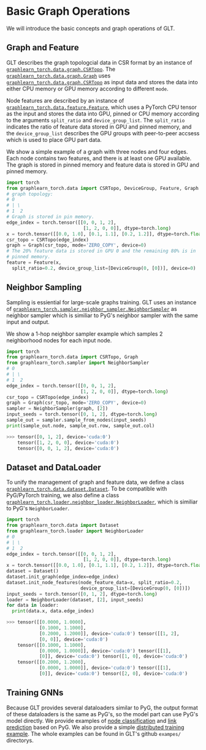 # Basic Graph Operations


We will introduce the basic concepts and graph operations of GLT.


## Graph and Feature

GLT describes the graph topologcial data in CSR
format by an instance of [`graphlearn_torch.data.graph.CSRTopo`](graphlearn_torch.data.graph.CSRTopo).
The [`graphlearn_torch.data.graph.Graph`](graphlearn_torch.data.graph.Graph) uses
[`graphlearn_torch.data.graph.CSRTopo`](graphlearn_torch.data.graph.CSRTopo) as input data and stores the data
into either CPU memory or GPU memory according to different `mode`.

Node features are described by an instance of
[`graphlearn_torch.data.feature.Feature`](graphlearn_torch.data.feature.Feature), which uses a PyTorch CPU tensor
as the input and stores the data into GPU, pinned or CPU memory according to
the arguments `split_ratio` and `device_group_list`. The `split_ratio`
indicates the ratio of feature data stored in GPU and pinned memory, and the
`device_group_list` describes the GPU groups with peer-to-peer accsess which
is used to place GPU part data.


We show a simple example of a graph with three nodes and four edges.
Each node contains two features, and there is at least one GPU available.
The graph is stored in pinned memory and feature data is stored in GPU
and pinned memory.

``` python
import torch
from graphlearn_torch.data import CSRTopo, DeviceGroup, Feature, Graph
# graph topology:
# 0
# | \
# 1  2
# Graph is stored in pin memory.
edge_index = torch.tensor([[0, 0, 1, 2],
                            [1, 2, 0, 0]], dtype=torch.long)
x = torch.tensor([[0.0, 1.0], [0.1, 1.1], [0.2, 1.2]], dtype=torch.float)
csr_topo = CSRTopo(edge_index)
graph = Graph(csr_topo, mode='ZERO_COPY', device=0)
# The 20% feature data is stored in GPU 0 and the remaining 80% is in
# pinned memory.
feature = Feature(x,
  split_ratio=0.2, device_group_list=[DeviceGroup(0, [0])], device=0)
```

## Neighbor Sampling

Sampling is essiential for large-scale graphs training.
GLT uses an instance of
[`graphlearn_torch.sampler.neighbor_sampler.NeighborSampler`](graphlearn_torch.sampler.neighbor_sampler.NeighborSampler)
as neighbor sampler which is similiar to PyG's neighbor sampler with the same input and output.

We show a 1-hop neighbor sampler example which samples 2 neighborhood nodes for
each input node.

``` python
import torch
from graphlearn_torch.data import CSRTopo, Graph
from graphlearn_torch.sampler import NeighborSampler
# 0
# | \
# 1  2
edge_index = torch.tensor([[0, 0, 1, 2],
                           [1, 2, 0, 0]], dtype=torch.long)
csr_topo = CSRTopo(edge_index)
graph = Graph(csr_topo, mode='ZERO_COPY', device=0)
sampler = NeighborSampler(graph, [2])
input_seeds = torch.tensor([0, 1, 2], dtype=torch.long)
sample_out = sampler.sample_from_nodes(input_seeds)
print(sample_out.node, sample_out.row, sample_out.col)

>>> tensor([0, 1, 2], device='cuda:0')
    tensor([1, 2, 0, 0], device='cuda:0')
    tensor([0, 0, 1, 2], device='cuda:0')
```

## Dataset and DataLoader

To unify the management of graph and feature data, we define
a class [`graphlearn_torch.data.dataset.Dataset`](graphlearn_torch.data.dataset.Dataset).
To be compatible with PyG/PyTorch training, we also define a class [`graphlearn_torch.loader.neighbor_loader.NeighborLoader`](graphlearn_torch.loader.neighbor_loader.NeighborLoader), which is
similiar to PyG's `NeighborLoader`.


```python
import torch
from graphlearn_torch.data import Dataset
from graphlearn_torch.loader import NeighborLoader
# 0
# | \
# 1  2
edge_index = torch.tensor([[0, 0, 1, 2],
                            [1, 2, 0, 0]], dtype=torch.long)
x = torch.tensor([[0.0, 1.0], [0.1, 1.1], [0.2, 1.2]], dtype=torch.float)
dataset = Dataset()
dataset.init_graph(edge_index=edge_index)
dataset.init_node_features(node_feature_data=x, split_ratio=0.2,
                           device_group_list=[DeviceGroup(0, [0])])
input_seeds = torch.tensor([0, 1, 2], dtype=torch.long)
loader = NeighborLoader(dataset, [2], input_seeds)
for data in loader:
  print(data.x, data.edge_index)

>>> tensor([[0.0000, 1.0000],
            [0.1000, 1.1000],
            [0.2000, 1.2000]], device='cuda:0') tensor([[1, 2],
            [0, 0]], device='cuda:0')
    tensor([[0.1000, 1.1000],
            [0.0000, 1.0000]], device='cuda:0') tensor([[1],
            [0]], device='cuda:0') tensor([1, 0], device='cuda:0')
    tensor([[0.2000, 1.2000],
            [0.0000, 1.0000]], device='cuda:0') tensor([[1],
            [0]], device='cuda:0') tensor([2, 0], device='cuda:0')
```

## Training GNNs

Because GLT provides several dataloaders similar to PyG,
the output format of these dataloaders is the same as PyG's,
so the model part can use PyG's model directly.
We provide examples of [node classification](node_class) and
[link prediction](link_pred) based on PyG.
We also provide a simple [distributed training example](dist_train).
The whole examples can be found in GLT's github `exampes/` directorys.